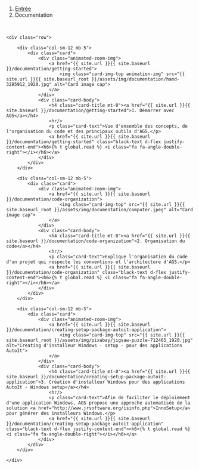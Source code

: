 <!-- Breadcrumb navigation -->
<nav aria-label="breadcrumb">
    <ol class="breadcrumb">
        <li class="breadcrumb-item"><a href="{{ site.url }}{{ site.baseurl }}/">Entrée</a></li>
        <li class="breadcrumb-item active" aria-current="page">Documentation</li>
    </ol>
</nav>


<!-- Card's documentation -->
<div class="container">
    <p class="mt-3">&nbsp;</p>

    <div class="row">

        <div class="col-sm-12 mb-5">
            <div class="card">
                <div class="animated-zoom-img">
                    <a href="{{ site.url }}{{ site.baseurl }}/documentation/getting-started">
                        <img class="card-img-top animation-img" src="{{ site.url }}{{ site.baseurl_root }}/assets/img/documentation/hand-3285912_1920.jpg" alt="Card image cap">
                    </a>
                </div>
                <div class="card-body">
                    <h4 class="card-title mt-0"><a href="{{ site.url }}{{ site.baseurl }}/documentation/getting-started">1. Démarrer avec AGS</a></h4>
                    <hr/>
                    <p class="card-text">Vue d'ensemble des concepts, de l'organisation du code et des principaux outils d'AGS.</p>
                    <a href="{{ site.url }}{{ site.baseurl }}/documentation/getting-started" class="black-text d-flex justify-content-end"><h6>{% t global.read %} <i class="fa fa-angle-double-right"></i></h6></a>
                </div>
            </div>
        </div>

        <div class="col-sm-12 mb-5">
            <div class="card">
                <div class="animated-zoom-img">
                    <a href="{{ site.url }}{{ site.baseurl }}/documentation/code-organization">
                        <img class="card-img-top" src="{{ site.url }}{{ site.baseurl_root }}/assets/img/documentation/computer.jpeg" alt="Card image cap">
                    </a>
                </div>
                <div class="card-body">
                    <h4 class="card-title mt-0"><a href="{{ site.url }}{{ site.baseurl }}/documentation/code-organization">2. Organisation du code</a></h4>
                    <hr/>
                    <p class="card-text">Explique l'organisation du code d'un projet qui respecte les conventions et l'architecture d'AGS.</p>
                    <a href="{{ site.url }}{{ site.baseurl }}/documentation/code-organization" class="black-text d-flex justify-content-end"><h6>{% t global.read %} <i class="fa fa-angle-double-right"></i></h6></a>
                </div>
            </div>
        </div>

        <div class="col-sm-12 mb-5">
            <div class="card">
                <div class="animated-zoom-img">
                    <a href="{{ site.url }}{{ site.baseurl }}/documentation/creating-setup-package-autoit-application">
                        <img class="card-img-top" src="{{ site.url }}{{ site.baseurl_root }}/assets/img/pixabay/jigsaw-puzzle-712465_1920.jpg" alt="Creating d'installeur Windows - setup - pour des applications AutoIt">
                    </a>
                </div>
                <div class="card-body">
                    <h4 class="card-title mt-0"><a href="{{ site.url }}{{ site.baseurl }}/documentation/creating-setup-package-autoit-application">3. Création d'installeur Windows pour des applications AutoIt - Windows setup</a></h4>
                    <hr/>
                    <p class="card-text">Afin de faciliter le déploiement d'une application Windows, AGS propose une approche automatisée de la solution <a href="http://www.jrsoftware.org/isinfo.php">InnoSetup</a> pour générer des installeurs Windows.</p>
                    <a href="{{ site.url }}{{ site.baseurl }}/documentation/creating-setup-package-autoit-application" class="black-text d-flex justify-content-end"><h6>{% t global.read %} <i class="fa fa-angle-double-right"></i></h6></a>
                </div>
            </div>
        </div>

    </div>
</div>